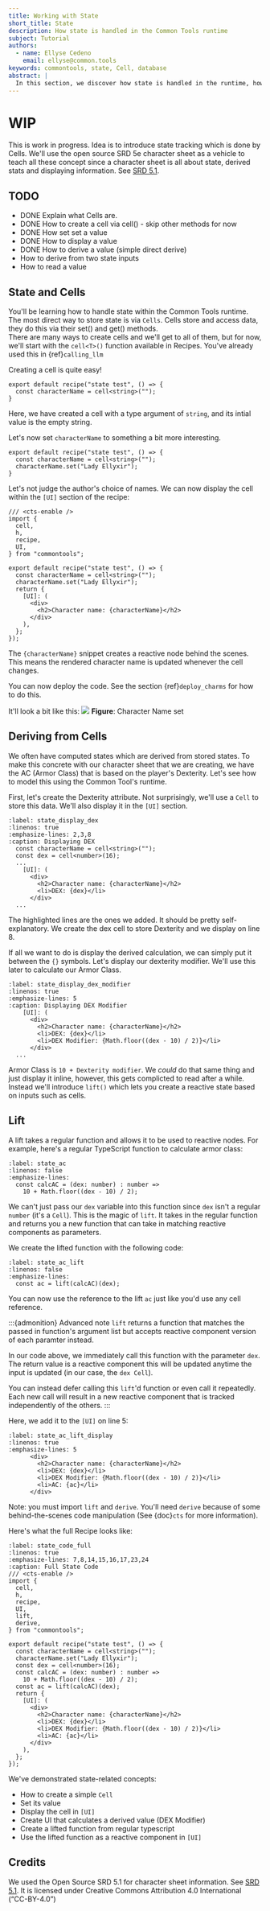 ```yaml
---
title: Working with State
short_title: State
description: How state is handled in the Common Tools runtime
subject: Tutorial
authors:
  - name: Ellyse Cedeno
    email: ellyse@common.tools
keywords: commontools, state, Cell, database
abstract: |
  In this section, we discover how state is handled in the runtime, how persistence is related, and discuss common patterns to use.
---
```


# WIP
This is work in progress.
Idea is to introduce state tracking which is done by Cells.
We'll use the open source SRD 5e character sheet as a vehicle to teach all these concept since a character sheet is all about state, derived stats and displaying information.
See [SRD 5.1](https://www.dndbeyond.com/srd).

## TODO
* DONE Explain what Cells are.
* DONE How to create a cell via cell() - skip other methods for now
* DONE How set set a value
* DONE How to display a value
* DONE How to derive a value (simple direct derive)
* How to derive from two state inputs
* How to read a value

## State and Cells

You'll be learning how to handle state within the Common Tools runtime.
The most direct way to store state is via `Cells`.
Cells store and access data, they do this via their set() and get() methods.  
There are many ways to create cells and we'll get to all of them, but for now, we'll start with the `cell<T>()` function available in Recipes.
You've already used this in {ref}`calling_llm`

Creating a cell is quite easy!
```{code-block} typescript
export default recipe("state test", () => {
  const characterName = cell<string>("");
}
```
Here, we have created a cell with a type argument of `string`,
and its intial value is the empty string.

Let's now set `characterName` to something a bit more interesting.

```{code-block} typescript
export default recipe("state test", () => {
  const characterName = cell<string>("");
  characterName.set("Lady Ellyxir");
}
```

Let's not judge the author's choice of names.
We can now display the cell within the `[UI]` section of the recipe:
```{code-block} typescript
/// <cts-enable />
import {
  cell,
  h,
  recipe,
  UI,
} from "commontools";

export default recipe("state test", () => {
  const characterName = cell<string>("");
  characterName.set("Lady Ellyxir");
  return {
    [UI]: (
      <div>
        <h2>Character name: {characterName}</h2>
      </div>
    ),
  };
});
```
The `{characterName}` snippet creates a reactive node behind the scenes. This means the rendered character name is updated whenever the cell changes.

You can now deploy the code. See the section {ref}`deploy_charms` for how to do this.

It'll look a bit like this:
![](./images/state_charname.png)
**Figure**: Character Name set

## Deriving from Cells

We often have computed states which are derived from stored states.
To make this concrete with our character sheet that we are creating,
we have the AC (Armor Class) that is based on the player's
Dexterity. Let's see how to model this using the Common Tool's runtime.

First, let's create the Dexterity attribute. Not surprisingly, we'll use a `Cell` to store this data. We'll also display it in the `[UI]` section.

```{code-block} typescript
:label: state_display_dex
:linenos: true
:emphasize-lines: 2,3,8
:caption: Displaying DEX
  const characterName = cell<string>("");
  const dex = cell<number>(16);
  ...
    [UI]: (
      <div>
        <h2>Character name: {characterName}</h2>
        <li>DEX: {dex}</li>
      </div>
  ...
```
The highlighted lines are the ones we added. It should be pretty self-explanatory. We create the dex cell to store Dexterity and we display on line 8.

If all we want to do is display the derived calculation, we can simply put it between the `{}` symbols. Let's display our dexterity modifier. We'll use this later to calculate our Armor Class.

```{code-block} typescript
:label: state_display_dex_modifier
:linenos: true
:emphasize-lines: 5
:caption: Displaying DEX Modifier
    [UI]: (
      <div>
        <h2>Character name: {characterName}</h2>
        <li>DEX: {dex}</li>
        <li>DEX Modifier: {Math.floor((dex - 10) / 2)}</li>
      </div>
  ...
```

Armor Class is `10 + Dexterity modifier`. We *could* do that same thing
and just display it inline, however, this gets complicted to read
after a while. Instead we'll introduce `lift()` which lets you
create a reactive state based on inputs such as cells.

## Lift

A lift takes a regular function and allows it to be used to
reactive nodes. For example, here's a regular TypeScript function to
calculate armor class:
```{code-block} typescript
:label: state_ac
:linenos: false
:emphasize-lines: 
  const calcAC = (dex: number) : number =>
    10 + Math.floor((dex - 10) / 2);
```

We can't just pass our `dex` variable into this function since `dex` isn't a regular `number` (it's a `Cell`). This is the magic of `lift`. It takes in the regular function and returns you a new function that can take in matching reactive components as parameters.

We create the lifted function with the following code:
```{code-block} typescript
:label: state_ac_lift
:linenos: false
:emphasize-lines: 
  const ac = lift(calcAC)(dex);
```
You can now use the reference to the lift `ac` just like you'd use any cell reference.

:::{admonition} Advanced note
`lift` returns a function that matches the passed in function's
argument list but accepts reactive component version of each paramter instead.

In our code above, we immediately call this function with the parameter `dex`.
The return value is a reactive component this will be updated anytime
the input is updated (in our case, the `dex Cell`).

You can instead defer calling this `lift`'d function or even call it repeatedly. Each new call will result in a new reactive component that is tracked independently of the others.
:::

Here, we add it to the `[UI]` on line 5:
```{code-block} typescript
:label: state_ac_lift_display
:linenos: true
:emphasize-lines: 5
      <div>
        <h2>Character name: {characterName}</h2>
        <li>DEX: {dex}</li>
        <li>DEX Modifier: {Math.floor((dex - 10) / 2)}</li>
        <li>AC: {ac}</li>
      </div>
```

Note: you must import `lift` and `derive`. You'll need `derive` because of some behind-the-scenes code manipulation (See {doc}`cts` for more information).

Here's what the full Recipe looks like:
```{code-block} typescript
:label: state_code_full
:linenos: true
:emphasize-lines: 7,8,14,15,16,17,23,24
:caption: Full State Code
/// <cts-enable />
import {
  cell,
  h,
  recipe,
  UI,
  lift,
  derive,
} from "commontools";

export default recipe("state test", () => {
  const characterName = cell<string>("");
  characterName.set("Lady Ellyxir");
  const dex = cell<number>(16);
  const calcAC = (dex: number) : number =>
    10 + Math.floor((dex - 10) / 2);
  const ac = lift(calcAC)(dex);
  return {
    [UI]: (
      <div>
        <h2>Character name: {characterName}</h2>
        <li>DEX: {dex}</li>
        <li>DEX Modifier: {Math.floor((dex - 10) / 2)}</li>
        <li>AC: {ac}</li>
      </div>
    ),
  };
});
```

We've demonstrated state-related concepts:
* How to create a simple `Cell`
* Set its value
* Display the cell in `[UI]`
* Create UI that calculates a derived value (DEX Modifier)
* Create a lifted function from regular typescript
* Use the lifted function as a reactive component in `[UI]`

## Credits
We used the Open Source SRD 5.1 for character sheet information.
See [SRD 5.1](https://www.dndbeyond.com/srd).
It is licensed under
Creative Commons Attribution 4.0 International (“CC-BY-4.0”)

